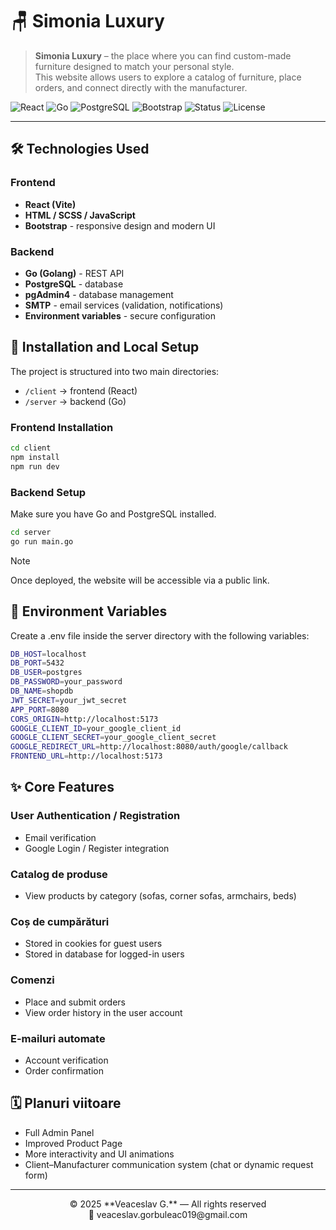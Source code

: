 # 🪑 Simonia Luxury

> **Simonia Luxury** – the place where you can find custom-made furniture designed to match your personal style.  
> This website allows users to explore a catalog of furniture, place orders, and connect directly with the manufacturer.

![React](<https://img.shields.io/badge/Frontend-React%20(Vite)-61dafb?logo=react>)
![Go](https://img.shields.io/badge/Backend-Go-00ADD8?logo=go)
![PostgreSQL](https://img.shields.io/badge/Database-PostgreSQL-336791?logo=postgresql)
![Bootstrap](https://img.shields.io/badge/UI-Bootstrap-7952B3?logo=bootstrap)
![Status](https://img.shields.io/badge/Status-In%20Development-yellow)
![License](https://img.shields.io/badge/License-Private-lightgrey)

---

## 🛠️ Technologies Used

### Frontend

- **React (Vite)**
- **HTML / SCSS / JavaScript**
- **Bootstrap** - responsive design and modern UI

### Backend

- **Go (Golang)** - REST API
- **PostgreSQL** - database
- **pgAdmin4** - database management
- **SMTP** - email services (validation, notifications)
- **Environment variables** - secure configuration

## 🚀 Installation and Local Setup

The project is structured into two main directories:

- `/client` → frontend (React)
- `/server` → backend (Go)

### Frontend Installation

```bash
cd client
npm install
npm run dev
```

### Backend Setup

Make sure you have Go and PostgreSQL installed.

```bash
cd server
go run main.go
```

> [!NOTE]
> Once deployed, the website will be accessible via a public link.

## 🔐 Environment Variables

Create a .env file inside the server directory with the following variables:

```bash
DB_HOST=localhost
DB_PORT=5432
DB_USER=postgres
DB_PASSWORD=your_password
DB_NAME=shopdb
JWT_SECRET=your_jwt_secret
APP_PORT=8080
CORS_ORIGIN=http://localhost:5173
GOOGLE_CLIENT_ID=your_google_client_id
GOOGLE_CLIENT_SECRET=your_google_client_secret
GOOGLE_REDIRECT_URL=http://localhost:8080/auth/google/callback
FRONTEND_URL=http://localhost:5173
```

## ✨ Core Features

### User Authentication / Registration

- Email verification
- Google Login / Register integration

### Catalog de produse

- View products by category (sofas, corner sofas, armchairs, beds)

### Coș de cumpărături

- Stored in cookies for guest users
- Stored in database for logged-in users

### Comenzi

- Place and submit orders
- View order history in the user account

### E-mailuri automate

- Account verification
- Order confirmation

## 🗓️ Planuri viitoare

- Full Admin Panel
- Improved Product Page
- More interactivity and UI animations
- Client–Manufacturer communication system (chat or dynamic request form)

---

<div align="center">
  © 2025 **Veaceslav G.** — All rights reserved <br>
  📧 veaceslav.gorbuleac019@gmail.com
</div>
